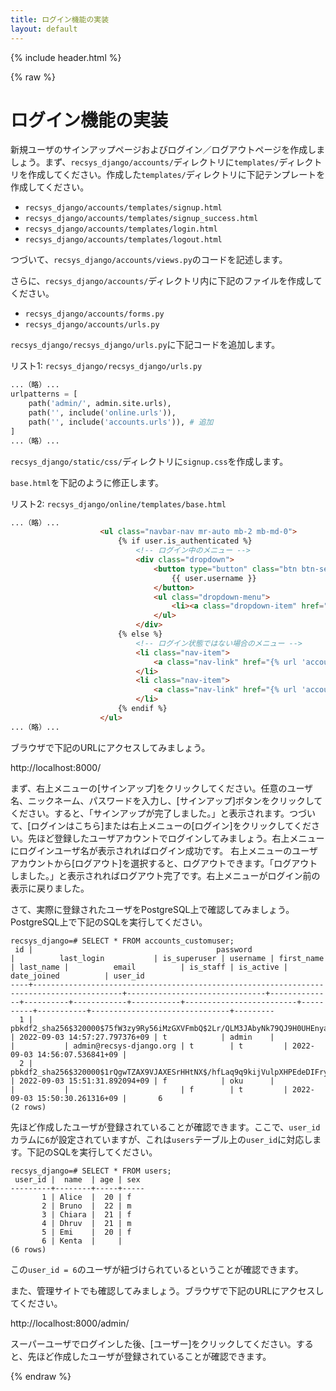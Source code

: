 ```yaml
---
title: ログイン機能の実装
layout: default
---
```


{% include header.html %}

{% raw %}

# ログイン機能の実装

新規ユーザのサインアップページおよびログイン／ログアウトページを作成しましょう。まず、`recsys_django/accounts/`ディレクトリに`templates/`ディレクトリを作成してください。作成した`templates/`ディレクトリに下記テンプレートを作成してください。

- `recsys_django/accounts/templates/signup.html`
- `recsys_django/accounts/templates/signup_success.html`
- `recsys_django/accounts/templates/login.html`
- `recsys_django/accounts/templates/logout.html`

つづいて、`recsys_django/accounts/views.py`のコードを記述します。

さらに、`recsys_django/accounts/`ディレクトリ内に下記のファイルを作成してください。
- `recsys_django/accounts/forms.py`
- `recsys_django/accounts/urls.py`


`recsys_django/recsys_django/urls.py`に下記コードを追加します。

リスト1: `recsys_django/recsys_django/urls.py`
```py
...（略）...
urlpatterns = [
    path('admin/', admin.site.urls),
    path('', include('online.urls')),
    path('', include('accounts.urls')), # 追加
]
...（略）...
```

`recsys_django/static/css/`ディレクトリに`signup.css`を作成します。

`base.html`を下記のように修正します。

リスト2: `recsys_django/online/templates/base.html`
```html
...（略）...
                    <ul class="navbar-nav mr-auto mb-2 mb-md-0">
                        {% if user.is_authenticated %}
                            <!-- ログイン中のメニュー -->
                            <div class="dropdown">
                                <button type="button" class="btn btn-secondary dropdown-toggle" data-bs-toggle="dropdown" aria-expanded="false">
                                    {{ user.username }}
                                </button>
                                <ul class="dropdown-menu">
                                    <li><a class="dropdown-item" href="{% url 'accounts:logout' %}">ログアウト</a></li>  <!-- 修正 -->
                                </ul>
                            </div>
                        {% else %}
                            <!-- ログイン状態ではない場合のメニュー -->
                            <li class="nav-item">
                                <a class="nav-link" href="{% url 'accounts:signup' %}">サインアップ</a>                  <!-- 修正 -->
                            </li>
                            <li class="nav-item">
                                <a class="nav-link" href="{% url 'accounts:login' %}">ログイン</a>                       <!-- 修正 -->
                            </li>
                        {% endif %}
                    </ul>
...（略）...
```

ブラウザで下記のURLにアクセスしてみましょう。

http://localhost:8000/

まず、右上メニューの[サインアップ]をクリックしてください。任意のユーザ名、ニックネーム、パスワードを入力し、[サインアップ]ボタンをクリックしてください。すると、「サインアップが完了しました。」と表示されます。つづいて、[ログインはこちら]または右上メニューの[ログイン]をクリックしてください。先ほど登録したユーザアカウントでログインしてみましょう。右上メニューにログインユーザ名が表示されればログイン成功です。
右上メニューのユーザアカウントから[ログアウト]を選択すると、ログアウトできます。「ログアウトしました。」と表示されればログアウト完了です。右上メニューがログイン前の表示に戻りました。

さて、実際に登録されたユーザをPostgreSQL上で確認してみましょう。PostgreSQL上で下記のSQLを実行してください。

```pgsql
recsys_django=# SELECT * FROM accounts_customuser;
 id |                                         password                                         |          last_login           | is_superuser | username | first_name | last_name |          email          | is_staff | is_active |          date_joined          | user_id 
----+------------------------------------------------------------------------------------------+-------------------------------+--------------+----------+------------+-----------+-------------------------+----------+-----------+-------------------------------+---------
  1 | pbkdf2_sha256$320000$75fW3zy9Ry56iMzGXVFmbQ$2Lr/QLM3JAbyNk79QJ9H0UHEnyaIEkNan1TDHzkVo24= | 2022-09-03 14:57:27.797376+09 | t            | admin    |            |           | admin@recsys-django.org | t        | t         | 2022-09-03 14:56:07.536841+09 |        
  2 | pbkdf2_sha256$320000$1rQgwTZAX9VJAXESrHHtNX$/hfLaq9q9kijVulpXHPEdeDIFryVp6EURY1xCkXUftM= | 2022-09-03 15:51:31.892094+09 | f            | oku      |            |           |                         | f        | t         | 2022-09-03 15:50:30.261316+09 |       6
(2 rows)
```
先ほど作成したユーザが登録されていることが確認できます。ここで、`user_id`カラムに`6`が設定されていますが、これは`users`テーブル上の`user_id`に対応します。下記のSQLを実行してください。

```pgsql
recsys_django=# SELECT * FROM users;
 user_id |  name  | age | sex 
---------+--------+-----+-----
       1 | Alice  |  20 | f
       2 | Bruno  |  22 | m
       3 | Chiara |  21 | f
       4 | Dhruv  |  21 | m
       5 | Emi    |  20 | f
       6 | Kenta  |     | 
(6 rows)
```

この`user_id = 6`のユーザが紐づけられているということが確認できます。

また、管理サイトでも確認してみましょう。ブラウザで下記のURLにアクセスしてください。

http://localhost:8000/admin/

スーパーユーザでログインした後、[ユーザー]をクリックしてください。すると、先ほど作成したユーザが登録されていることが確認できます。

{% endraw %}
